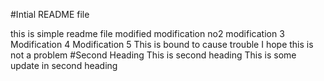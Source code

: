 #Intial README file

this is simple readme file
modified
modification no2
modification 3
Modification 4
Modification 5
This is bound to cause trouble
I hope this is not a problem
#Second Heading
This is second heading
This is some update in second heading